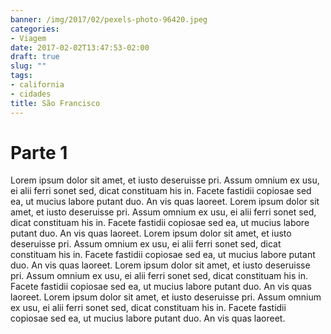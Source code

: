 ```yaml
---
banner: /img/2017/02/pexels-photo-96420.jpeg
categories:
- Viagem
date: 2017-02-02T13:47:53-02:00
draft: true
slug: ""
tags:
- california
- cidades
title: São Francisco
---
```


# Parte 1
Lorem ipsum dolor sit amet, et iusto deseruisse pri. Assum omnium ex usu, ei alii ferri sonet sed, dicat constituam his in. Facete fastidii copiosae sed ea, ut mucius labore putant duo. An vis quas laoreet.
Lorem ipsum dolor sit amet, et iusto deseruisse pri. Assum omnium ex usu, ei alii ferri sonet sed, dicat constituam his in. Facete fastidii copiosae sed ea, ut mucius labore putant duo. An vis quas laoreet.
Lorem ipsum dolor sit amet, et iusto deseruisse pri. Assum omnium ex usu, ei alii ferri sonet sed, dicat constituam his in. Facete fastidii copiosae sed ea, ut mucius labore putant duo. An vis quas laoreet.
Lorem ipsum dolor sit amet, et iusto deseruisse pri. Assum omnium ex usu, ei alii ferri sonet sed, dicat constituam his in. Facete fastidii copiosae sed ea, ut mucius labore putant duo. An vis quas laoreet.
Lorem ipsum dolor sit amet, et iusto deseruisse pri. Assum omnium ex usu, ei alii ferri sonet sed, dicat constituam his in. Facete fastidii copiosae sed ea, ut mucius labore putant duo. An vis quas laoreet.
